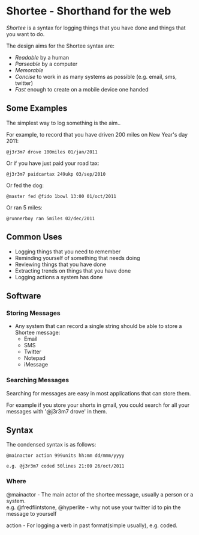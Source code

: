 # Shortee - Shorthand for the web

*Shortee* is a syntax for logging things that you have done and things that you want to do.  

The design aims for the Shortee syntax are: 

* *Readable* by a human
* *Parseable* by a computer
* *Memorable* 
* *Concise* to work in as many systems as possible (e.g. email, sms, twitter)
* *Fast* enough to create on a mobile device one handed

## Some Examples

The simplest way to log something is the aim.. 

For example, to record that you have driven 200 miles on New Year's day 2011:

    @j3r3m7 drove 100miles 01/jan/2011

Or if you have just paid your road tax:

    @j3r3m7 paidcartax 249ukp 03/sep/2010

Or fed the dog:

    @master fed @fido 1bowl 13:00 01/oct/2011

Or ran 5 miles:

    @runnerboy ran 5miles 02/dec/2011

## Common Uses

* Logging things that you need to remember
* Reminding yourself of something that needs doing
* Reviewing things that you have done
* Extracting trends on things that you have done
* Logging actions a system has done

## Software

### Storing Messages

* Any system that can record a single string should be able to store a Shortee message:
  * Email
  * SMS
  * Twitter
  * Notepad
  * iMessage

### Searching Messages

Searching for messages are easy in most applications that can store them.

For example if you store your shorts in gmail, you could search for all your messages with '@j3r3m7 drove' in them.

## Syntax

The condensed syntax is as follows:

    @mainactor action 999units hh:mm dd/mmm/yyyy

    e.g. @j3r3m7 coded 50lines 21:00 26/oct/2011
    
### Where

@mainactor - The main actor of the shortee message, usually a person or a system.  
e.g. @fredflintstone, @hyperlite - why not use your twitter id to pin the message to yourself

action - For logging a verb in past format(simple usually), e.g. coded. 



